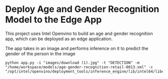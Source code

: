 # Deploy Age and Gender Recognition Model to the Edge App

This project uses Intel Openvino to build an age and gender recognition app, which can be deployed as an edge application.

The app takes in an image and performs inference on it to predict the gender of the person in the image


```
python app.py -i "images/download (1).jpg" -t "DETECTION" -m "/home/workspace/models/age-gender-recognition-retail-0013.xml" -c "/opt/intel/openvino/deployment_tools/inference_engine/lib/intel64/libcpu_extension_sse4.so"

```

